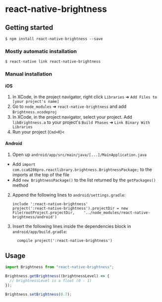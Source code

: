 # react-native-brightness

## Getting started

`$ npm install react-native-brightness --save`

### Mostly automatic installation

`$ react-native link react-native-brightness`

### Manual installation

#### iOS

1. In XCode, in the project navigator, right click `Libraries` ➜ `Add Files to [your project's name]`
2. Go to `node_modules` ➜ `react-native-brightness` and add `Brightness.xcodeproj`
3. In XCode, in the project navigator, select your project. Add `libBrightness.a` to your project's `Build Phases` ➜ `Link Binary With Libraries`
4. Run your project (`Cmd+R`)<

#### Android

1. Open up `android/app/src/main/java/[...]/MainApplication.java`

- Add `import com.cca6286pro.reactlibrary.brightness.BrightnessPackage;` to the imports at the top of the file
- Add `new BrightnessPackage()` to the list returned by the `getPackages()` method

2. Append the following lines to `android/settings.gradle`:
   ```
   include ':react-native-brightness'
   project(':react-native-brightness').projectDir = new File(rootProject.projectDir, 	'../node_modules/react-native-brightness/android')
   ```
3. Insert the following lines inside the dependencies block in `android/app/build.gradle`:
   ```
     compile project(':react-native-brightness')
   ```

## Usage

```javascript
import Brightness from "react-native-brightness";

Brightness.getBrightness((brightnessLevel) => {
  // brightnessLevel is a float (0 - 1)
});

Brightness.setBrightness(0.7);
```
